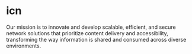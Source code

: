 # icn
Our mission is to innovate and develop scalable, efficient, and secure network solutions that prioritize content delivery and accessibility, transforming the way information is shared and consumed across diverse environments.
